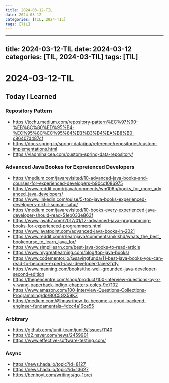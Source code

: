 ```yaml
---
title: 2024-03-12-TIL
date: 2024-03-12
categories: [TIL, 2024-TIL]
tags: [TIL]
---
```


---
title: 2024-03-12-TIL
date: 2024-03-12
categories: [TIL, 2024-03-TIL]
tags: [TIL]
---

# 2024-03-12-TIL

## Today I Learned

### Repository Pattern

- https://jcchu.medium.com/repository-pattern%EC%97%90-%EB%8C%80%ED%95%B4-%EC%95%8C%EC%95%84%EB%B3%B4%EA%B8%B0-c86407d487cf
- https://docs.spring.io/spring-data/jpa/reference/repositories/custom-implementations.html
- https://vladmihalcea.com/custom-spring-data-repository/

### Advanced Java Bookes for Expreienced Developers

- https://medium.com/javarevisited/10-advanced-java-books-and-courses-for-experienced-developers-b90cc1086975
- https://www.reddit.com/r/java/comments/wm106n/books_for_more_advanced_java_developers/
- https://www.linkedin.com/pulse/5-top-java-books-experienced-developers-nikhil-soman-sahu/
- https://medium.com/javarevisited/10-books-every-experienced-java-developer-should-read-51eb033e863f
- https://www.java67.com/2017/01/12-advanced-java-programming-books-for-experienced-programmers.html
- https://www.javatpoint.com/advanced-java-books-in-2021
- https://www.reddit.com/r/learnjava/comments/mklkhd/whats_the_best_bookcourse_to_learn_java_for/
- https://www.simplilearn.com/best-java-books-to-read-article
- https://www.mygreatlearning.com/blog/top-java-books/
- https://www.codementor.io/@savingfunda/11-best-java-books-you-can-read-to-become-expert-java-developer-1aieezfp1y
- https://www.manning.com/books/the-well-grounded-java-developer-second-edition
- https://thepencentre.com/shop/product/100-interview-questions-by-x-y-wang-paperback-indigo-chapters-coles-9e7102
- https://www.amazon.com/100-Interview-Questions-Collections-Programming/dp/B0C5GX59KZ
- https://medium.com/@hnasr/how-to-become-a-good-backend-engineer-fundamentals-4dcc4a16ce55

### Arbitrary

- https://github.com/junit-team/junit5/issues/1140
- https://d2.naver.com/news/2459981
- https://www.effective-software-testing.com/

### Async

- https://news.hada.io/topic?id=8127
- https://news.hada.io/topic?id=13627
- https://benhoyt.com/writings/go-1brc/
